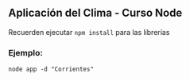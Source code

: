 ## Aplicación del Clima - Curso Node

Recuerden ejecutar ```npm install``` para las librerías

### Ejemplo:
```
node app -d "Corrientes"
```